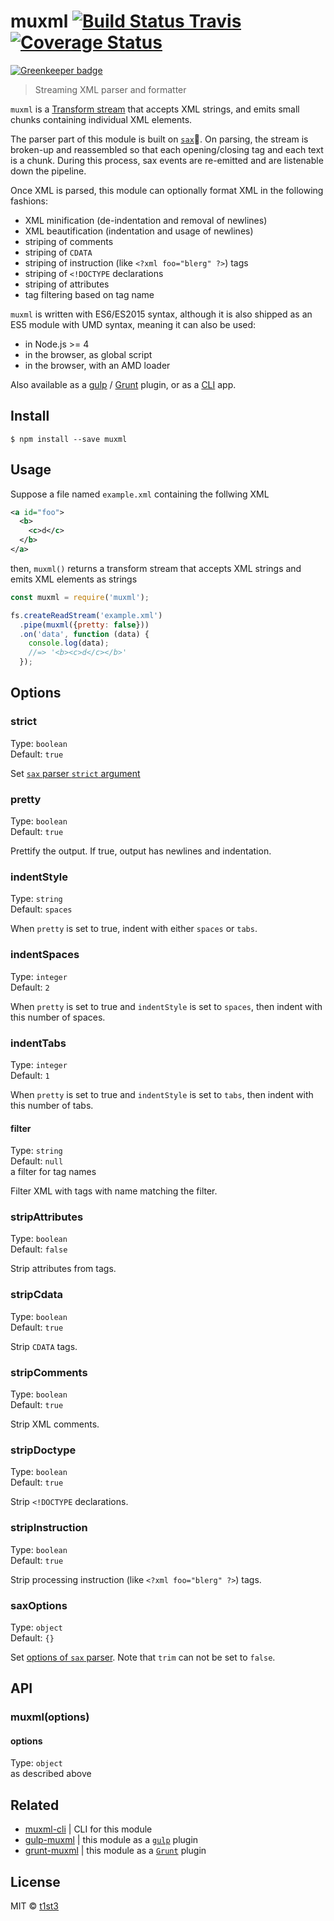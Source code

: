 # muxml [![Build Status Travis](https://travis-ci.org/t1st3/muxml.svg?branch=master)](https://travis-ci.org/t1st3/muxml) [![Coverage Status](https://coveralls.io/repos/github/t1st3/muxml/badge.svg?branch=master)](https://coveralls.io/github/t1st3/muxml?branch=master)

[![Greenkeeper badge](https://badges.greenkeeper.io/t1st3/muxml.svg)](https://greenkeeper.io/)

> Streaming XML parser and formatter

`muxml` is a [Transform stream](https://nodejs.org/api/stream.html#stream_duplex_and_transform_streams) that accepts XML strings, and emits small chunks containing individual XML elements.

The parser part of this module is built on [`sax`](https://www.npmjs.com/package/sax):saxophone:.
On parsing, the stream is broken-up and reassembled so that each opening/closing tag and each text is a chunk. During this process, sax events are re-emitted and are listenable down the pipeline.

Once XML is parsed, this module can optionally format XML in the following fashions:

* XML minification (de-indentation and removal of newlines)
* XML beautification (indentation and usage of newlines)
* striping of comments
* striping of `CDATA`
* striping of instruction (like `<?xml foo="blerg" ?>`) tags
* striping of `<!DOCTYPE` declarations
* striping of attributes
* tag filtering based on tag name

`muxml` is written with ES6/ES2015 syntax, although it is also shipped as an ES5 module with UMD syntax, meaning it can also be used:

* in Node.js >= 4
* in the browser, as global script
* in the browser, with an AMD loader

Also available as a [gulp](https://github.com/t1st3/gulp-muxml) / [Grunt](https://github.com/t1st3/grunt-muxml) plugin, or as a [CLI](https://github.com/t1st3/muxml-cli) app.


## Install

```
$ npm install --save muxml
```

## Usage

Suppose a file named `example.xml` containing the follwing XML

```xml
<a id="foo">
  <b>
    <c>d</c>
  </b>
</a>
```

then, `muxml()` returns a transform stream that accepts XML strings and emits XML elements as strings

```js
const muxml = require('muxml');

fs.createReadStream('example.xml')
  .pipe(muxml({pretty: false}))
  .on('data', function (data) {
    console.log(data);
    //=> '<b><c>d</c></b>'
  });
```

## Options

### strict

Type: `boolean`<br>
Default: `true`

Set [`sax` parser `strict` argument](https://www.npmjs.com/package/sax#arguments)

### pretty

Type: `boolean`<br>
Default: `true`

Prettify the output. If true, output has newlines and indentation.

### indentStyle

Type: `string`<br>
Default: `spaces`

When `pretty` is set to true, indent with either `spaces` or `tabs`.

### indentSpaces

Type: `integer`<br>
Default: `2`

When `pretty` is set to true and `indentStyle` is set to `spaces`, then indent with this number of spaces.

### indentTabs

Type: `integer`<br>
Default: `1`

When `pretty` is set to true and `indentStyle` is set to `tabs`, then indent with this number of tabs.

#### filter

Type: `string`<br>
Default: `null`<br>
a filter for tag names

Filter XML with tags with name matching the filter.

### stripAttributes

Type: `boolean`<br>
Default: `false`

Strip attributes from tags.

### stripCdata

Type: `boolean`<br>
Default: `true`

Strip `CDATA` tags.

### stripComments

Type: `boolean`<br>
Default: `true`

Strip XML comments.

### stripDoctype

Type: `boolean`<br>
Default: `true`

Strip `<!DOCTYPE` declarations.

### stripInstruction

Type: `boolean`<br>
Default: `true`

Strip processing instruction (like `<?xml foo="blerg" ?>`) tags.

### saxOptions

Type: `object`<br>
Default: `{}`

Set [options of `sax` parser](https://www.npmjs.com/package/sax#arguments). Note that `trim` can not be set to `false`.


## API

### muxml(options)

#### options

Type: `object`<br>
as described above


## Related

* [muxml-cli](https://github.com/t1st3/muxml-cli) | CLI for this module
* [gulp-muxml](https://github.com/t1st3/gulp-muxml) | this module as a [`gulp`](http://gulpjs.com/) plugin
* [grunt-muxml](https://github.com/t1st3/grunt-muxml) | this module as a [`Grunt`](http://gruntjs.com/) plugin


## License

MIT © [t1st3](http://tiste.org)
